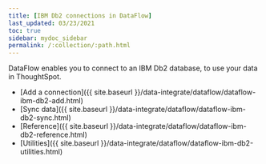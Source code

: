 ```yaml
---
title: [IBM Db2 connections in DataFlow]
last_updated: 03/23/2021
toc: true
sidebar: mydoc_sidebar
permalink: /:collection/:path.html
---
```

DataFlow enables you to connect to an IBM Db2 database, to use your data in ThoughtSpot.

- [Add a connection]({{ site.baseurl }}/data-integrate/dataflow/dataflow-ibm-db2-add.html)
- [Sync data]({{ site.baseurl }}/data-integrate/dataflow/dataflow-ibm-db2-sync.html)
- [Reference]({{ site.baseurl }}/data-integrate/dataflow/dataflow-ibm-db2-reference.html)
- [Utilities]({{ site.baseurl }}/data-integrate/dataflow/dataflow-ibm-db2-utilities.html)
